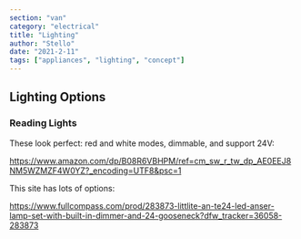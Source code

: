```yaml
---
section: "van"
category: "electrical"
title: "Lighting"
author: "Stello"
date: "2021-2-11"
tags: ["appliances", "lighting", "concept"]
---
```


## Lighting Options

### Reading Lights

These look perfect:  red and white modes, dimmable, and support 24V:

[https://www.amazon.com/dp/B08R6VBHPM/ref=cm_sw_r_tw_dp_AE0EEJ8NM5WZMZF4W0YZ?_encoding=UTF8&psc=1 ](https://www.amazon.com/dp/B08R6VBHPM/ref=cm_sw_r_tw_dp_AE0EEJ8NM5WZMZF4W0YZ?_encoding=UTF8&psc=1 )

This site has lots of options:

https://www.fullcompass.com/prod/283873-littlite-an-te24-led-anser-lamp-set-with-built-in-dimmer-and-24-gooseneck?dfw_tracker=36058-283873